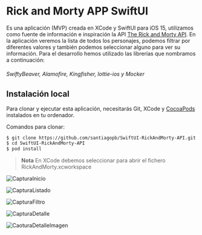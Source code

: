 # Rick and Morty APP SwiftUI

Es una aplicación (MVP) creada en XCode y SwiftUI para iOS 15, utilizamos como fuente de información e inspiración la API [The Rick and Morty API](https://rickandmortyapi.com/). En la aplicación veremos la lista de todos los personajes, podemos filtrar por diferentes valores y también podemos seleccionar alguno para ver su información.
Para el desarrollo hemos utilizado las librerías que nombramos a continuación:
###### SwiftyBeaver, Alamofire, Kingfisher, lottie-ios y Mocker 

## Instalación local
Para clonar y ejecutar esta aplicación, necesitarás Git, XCode y [CocoaPods](https://cocoapods.org/) instalados en tu ordenador.

Comandos para clonar:

```bash
$ git clone https://github.com/santiagopb/SwiftUI-RickAndMorty-API.git
$ cd SwiftUI-RickAndMorty-API
$ pod install
```

> **Nota**
> En XCode debemos seleccionar para abrir el fichero RickAndMorty.xcworkspace


![CapturaInicio](https://user-images.githubusercontent.com/14046000/216828304-45b0610b-4571-49cb-a474-d2541fbae38a.png)

![CapturaListado](https://user-images.githubusercontent.com/14046000/216828321-a4acef59-30da-4637-96f7-efedfa7664d3.png)

![CapturaFiltro](https://user-images.githubusercontent.com/14046000/216828327-215f4007-af10-4a3e-a56c-1ac808e34202.png)

![CapturaDetalle](https://user-images.githubusercontent.com/14046000/216828344-28485c33-38a9-4c7b-af4e-3c47527017d0.png)

![CaoturaDetalleImagen](https://user-images.githubusercontent.com/14046000/216828357-3f42c1c8-ed04-467f-949e-6e5e9378e755.png)

